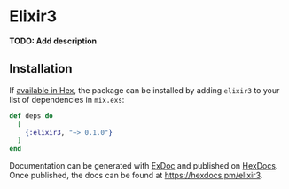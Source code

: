 # Elixir3

**TODO: Add description**

## Installation

If [available in Hex](https://hex.pm/docs/publish), the package can be installed
by adding `elixir3` to your list of dependencies in `mix.exs`:

```elixir
def deps do
  [
    {:elixir3, "~> 0.1.0"}
  ]
end
```

Documentation can be generated with [ExDoc](https://github.com/elixir-lang/ex_doc)
and published on [HexDocs](https://hexdocs.pm). Once published, the docs can
be found at <https://hexdocs.pm/elixir3>.

